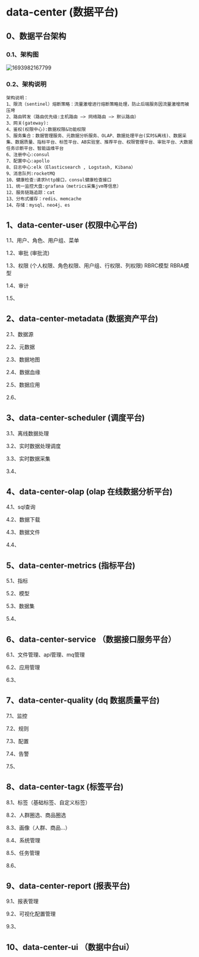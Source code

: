 # data-center (数据平台)

## 0、数据平台架构

### 0.1、架构图

![1693982167799](C:\Users\ZHANGBAIFA\AppData\Roaming\Typora\typora-user-images\1693982167799.png)



### 0.2、架构说明

~~~mysql
架构说明：
1、限流（sentinel）熔断策略：流量激增进行熔断策略处理，防止后端服务因流量激增而被压垮
2、路由转发（路由优先级:主机路由 –> 网络路由 –> 默认路由）
3、网关(gateway):
4、鉴权(权限中心):数据权限&功能权限
5、服务集合：数据管理服务、元数据分析服务、OLAP、数据处理平台(实时&离线)、数据采集、数据质量、指标平台、标签平台、AB实验室、推荐平台、权限管理平台、审批平台、大数据任务诊断平台、智能运维平台
6、注册中心:consul
7、配置中心:apollo
8、日志中心:elk（Elasticsearch , Logstash, Kibana）
9、消息队列:rocketMQ
10、健康检查:请求http接口，consul健康检查接口
11、统一监控大盘:grafana（metrics采集jvm等信息）
12、服务链路追踪：cat
13、分布式缓存：redis、memcache
14、存储：mysql、neo4j、es
~~~



## 1、data-center-user (权限中心平台)

1.1、用户、角色、用户组、菜单

1.2、审批 (审批流)

1.3、权限 (个人权限、角色权限、用户组、行权限、列权限) RBRC模型 RBRA模型

1.4、审计

1.5、

## 2、data-center-metadata (数据资产平台)

2.1、数据源

2.2、元数据

2.3、数据地图

2.4、数据血缘

2.5、数据应用

2.6、

## 3、data-center-scheduler (调度平台)

3.1、离线数据处理

3.2、实时数据处理调度

3.3、实时数据采集

3.4、

## 4、data-center-olap (olap 在线数据分析平台)

4.1、sql查询

4.2、数据下载

4.3、数据文件

4.4、

## 5、data-center-metrics (指标平台)

5.1、指标

5.2、模型

5.3、数据集

5.4、



## 6、data-center-service （数据接口服务平台）

6.1、文件管理、api管理、mq管理

6.2、应用管理

6.3、



## 7、data-center-quality (dq 数据质量平台)

7.1、监控

7.2、规则

7.3、配置

7.4、告警

7.5、

## 8、data-center-tagx (标签平台)

8.1、标签（基础标签、自定义标签）

8.2、人群圈选、商品圈选

8.3、画像（人群、商品...）

8.4、系统管理

8.5、任务管理

8.6、



## 9、data-center-report (报表平台)

9.1、报表管理

9.2、可视化配置管理

9.3、



## 10、data-center-ui （数据中台ui）